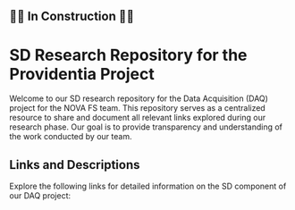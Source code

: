 ## 👷‍♂️ In Construction 👷‍♂️

# SD Research Repository for the Providentia Project

Welcome to our SD research repository for the Data Acquisition (DAQ) project for the NOVA FS team. 
This repository serves as a centralized resource to share and document all relevant links explored during our research phase. 
Our goal is to provide transparency and understanding of the work conducted by our team.

## Links and Descriptions

Explore the following links for detailed information on the SD component of our DAQ project:


